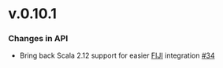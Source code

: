 v.0.10.1
=======

### Changes in API

* Bring back Scala 2.12 support for easier [FIJI] integration [#34]

[#34]: https://github.com/ij-plugins/ijp-color/issues/34

[FIJI]: https://imagej.net/Fiji

